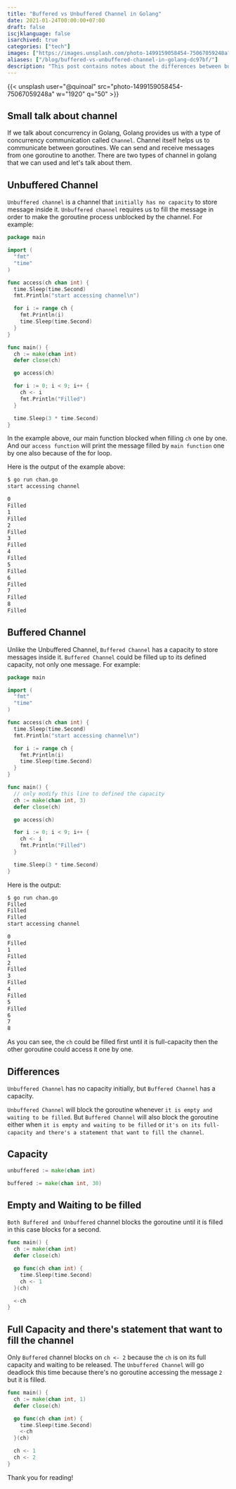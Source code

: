 ```yaml
---
title: "Buffered vs Unbuffered Channel in Golang"
date: 2021-01-24T00:00:00+07:00
draft: false
iscjklanguage: false
isarchived: true
categories: ["tech"]
images: ["https://images.unsplash.com/photo-1499159058454-75067059248a?w=1920&q=50"]
aliases: ["/blog/buffered-vs-unbuffered-channel-in-golang-dc97bf/"]
description: "This post contains notes about the differences between buffered and unbuffered channel in golang."
---
```


{{< unsplash user="@quinoal" src="photo-1499159058454-75067059248a" w="1920" q="50" >}}

## Small talk about channel

If we talk about concurrency in Golang, Golang provides us with a type of concurrency communication called `Channel`. Channel itself helps us to communicate between goroutines. We can send and receive messages from one goroutine to another. There are two types of channel in golang that we can used and let's talk about them.

## Unbuffered Channel

`Unbuffered channel` is a channel that `initially has no capacity` to store message inside it. `Unbuffered channel` requires us to fill the message in order to make the goroutine process unblocked by the channel. For example:

```go
package main

import (
  "fmt"
  "time"
)

func access(ch chan int) {
  time.Sleep(time.Second)
  fmt.Println("start accessing channel\n")

  for i := range ch {
    fmt.Println(i)
    time.Sleep(time.Second)
  }
}

func main() {
  ch := make(chan int)
  defer close(ch)

  go access(ch)

  for i := 0; i < 9; i++ {
    ch <- i
    fmt.Println("Filled")
  }

  time.Sleep(3 * time.Second)
}

```

In the example above, our main function blocked when filling `ch` one by one. And our `access function` will print the message filled by `main function` one by one also because of the for loop.

Here is the output of the example above:

```bash
$ go run chan.go 
start accessing channel

0
Filled
1
Filled
2
Filled
3
Filled
4
Filled
5
Filled
6
Filled
7
Filled
8
Filled
```

## Buffered Channel

Unlike the Unbuffered Channel, `Buffered Channel` has a capacity to store messages inside it. `Buffered Channel` could be filled up to its defined capacity, not only one message. For example:

```go
package main

import (
  "fmt"
  "time"
)

func access(ch chan int) {
  time.Sleep(time.Second)
  fmt.Println("start accessing channel\n")

  for i := range ch {
    fmt.Println(i)
    time.Sleep(time.Second)
  }
}

func main() {
  // only modify this line to defined the capacity
  ch := make(chan int, 3)
  defer close(ch)

  go access(ch)

  for i := 0; i < 9; i++ {
    ch <- i
    fmt.Println("Filled")
  }

  time.Sleep(3 * time.Second)
}
```

Here is the output:

```bash
$ go run chan.go
Filled
Filled
Filled
start accessing channel

0
Filled
1
Filled
2
Filled
3
Filled
4
Filled
5
Filled
6
7
8
```

As you can see, the `ch` could be filled first until it is full-capacity then the other goroutine could access it one by one.

## Differences

`Unbuffered Channel` has no capacity initially, but `Buffered Channel` has a capacity.

`Unbuffered Channel` will block the goroutine whenever `it is empty and waiting to be filled`. But `Buffered Channel` will also block the goroutine either when `it is empty and waiting to be filled` or `it's on its full-capacity and there's a statement that want to fill the channel`.

## Capacity

```go
unbuffered := make(chan int)

buffered := make(chan int, 30)
```

## Empty and Waiting to be filled

`Both Buffered and Unbuffered` channel blocks the goroutine until it is filled in this case blocks for a second.

```go
func main() {
  ch := make(chan int)
  defer close(ch)

  go func(ch chan int) {
    time.Sleep(time.Second)
    ch <- 1
  }(ch)

  <-ch
}
```

## Full Capacity and there's statement that want to fill the channel

Only `Buffered` channel blocks on `ch <- 2` because the `ch` is on its full capacity and waiting to be released. The `Unbuffered Channel` will go deadlock this time because there's no goroutine accessing the message `2` but it is filled.

```go
func main() {
  ch := make(chan int, 1)
  defer close(ch)

  go func(ch chan int) {
    time.Sleep(time.Second)
    <-ch
  }(ch)

  ch <- 1
  ch <- 2
}
```

Thank you for reading!

